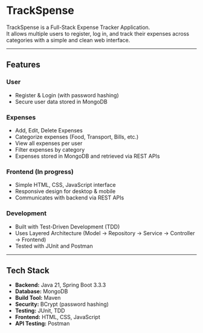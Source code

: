 # TrackSpense

TrackSpense is a Full-Stack Expense Tracker Application.  
It allows multiple users to register, log in, and track their expenses across categories with a simple and clean web interface.

---

## Features

### User
- Register & Login (with password hashing)  
- Secure user data stored in MongoDB  

### Expenses
- Add, Edit, Delete Expenses  
- Categorize expenses (Food, Transport, Bills, etc.)  
- View all expenses per user  
- Filter expenses by category  
- Expenses stored in MongoDB and retrieved via REST APIs

### Frontend (In progress)
- Simple HTML, CSS, JavaScript interface  
- Responsive design for desktop & mobile  
- Communicates with backend via REST APIs  

### Development
- Built with Test-Driven Development (TDD)  
- Uses Layered Architecture (Model → Repository → Service → Controller → Frontend)  
- Tested with JUnit and Postman  

---

## Tech Stack
- **Backend:** Java 21, Spring Boot 3.3.3  
- **Database:** MongoDB  
- **Build Tool:** Maven  
- **Security:** BCrypt (password hashing)  
- **Testing:** JUnit, TDD  
- **Frontend:** HTML, CSS, JavaScript  
- **API Testing:** Postman

